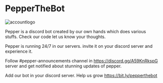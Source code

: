 # PepperTheBot
![accountlogo](https://user-images.githubusercontent.com/42708326/128998518-4fbb95aa-e53e-47fa-b109-5ab6f72b23b3.png)

Pepper is a discord bot created by our own hands which does various stuffs. Check our code let us know your thoughts.

Pepper is running 24/7 in our servers. invite it on your discord server and experience it.

Follow #pepper-announcements channel in https://discord.gg/A59KnRkspG server and get notified about stunning updates of pepper.

Add our bot in your discord server. Help us grow https://bit.ly/pepperthebot  
